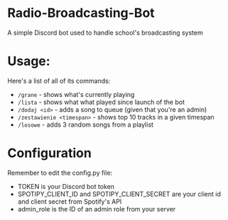 # Radio-Broadcasting-Bot
A simple Discord bot used to handle school's broadcasting system

# Usage:
Here's a list of all of its commands:
 - `/grane` - shows what's currently playing
 - `/lista` - shows what what played since launch of the bot
 - `/dodaj <id>` - adds a song to queue (given that you're an admin)
 - `/zestawienie <timespan>` - shows top 10 tracks in a given timespan
 - `/losowe` - adds 3 random songs from a playlist
 
 # Configuration
 Remember to edit the config.py file:
 - TOKEN is your Discord bot token
 - SPOTIPY_CLIENT_ID and SPOTIPY_CLIENT_SECRET are your client id and client secret from Spotify's API
 - admin_role is the ID of an admin role from your server
